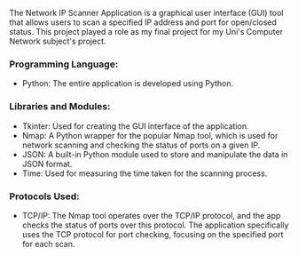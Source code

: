 The Network IP Scanner Application is a graphical user interface (GUI) tool that allows users to scan a specified IP address and port for open/closed status. This project played a role as my final project for my Uni's Computer Network subject's project. 

### Programming Language:
  - Python: The entire application is developed using Python.

### Libraries and Modules:
  - Tkinter: Used for creating the GUI interface of the application.
  - Nmap: A Python wrapper for the popular Nmap tool, which is used for network scanning and checking the status of ports on a given IP.
  - JSON: A built-in Python module used to store and manipulate the data in JSON format.
  - Time: Used for measuring the time taken for the scanning process.

### Protocols Used:
  - TCP/IP: The Nmap tool operates over the TCP/IP protocol, and the app checks the status of ports over this protocol. The application specifically uses the TCP protocol for port checking, focusing on the specified port for each scan.
